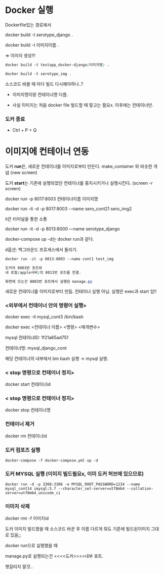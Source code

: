 
# Docker 실행 

Dockerfile있는 경로에서

docker build -t serotype_django .

docker build  -t   이미지이름 .

⇒ 이미지 생성!!!

```css
docker build -t testapp_docker-django(이미지명) .

docker build -t serotype_img .
```

소스코드 바꿀 때 마다 빌드 다시해야하나..?

- 이미지명이랑 컨테이너명 다름.

- 사실 이미지는 처음 docker file 빌드할 때 말고는 필요x. 이후에는 컨테이너만.

### 도커 종료
- Ctrl + P + Q

# 이미지에 컨테이너 연동 

도커 **run**은, 새로운 컨테이너를 이미지로부터 만든다. make_container 와 비슷한 개념 (new screen)

도커 **start**는 기존에 실행되었던 컨테이너를 중지시키거나 실행시킨다.  (screen -r screen)

docker run -p 8017:8003 컨테이너이름 이미지명

docker run -it -d -p 8017:8003 --name sero_cont21 sero_img2

it은 터미널을 통한 소통

docker run -it -d -p 8013:8000 —name serotype_django

docker-compose up -d는 docker run과 같다.

d옵션: 백그라운드 프로세스에서 돌리기.

```css
docker run -it -p 8013:8003 --name cont1 test_img

도커의 8003번 포트와
내 로컬(apple서버)의 8013번 포트를 연결.

화면에 뜨는건 8003번 포트에서 실행된 manage.py

```

새로운 컨테이너를 이미지로부터 만듬. 컨테이너 실행 아님. 실행은 exec과 start 임!!

### <외부에서 컨테이너 안의 명령어 실행>

docker exec -it mysql_cont3 /bin/bash

docker exec <컨테이너 이름> <명령> <매개변수> 

mysql 컨테이너ID: 1f21a65ad751

컨테이너명: mysql_django_cont

해당 컨테이너의 내부에서 bin bash 실행 → mysql 실행.

### < stop 명령으로 컨테이너 정지>

docker start 컨테이너id 

### < stop 명령으로 컨테이너 정지>

docker stop 컨테이너명

### **컨테이너 제거**

docker rm 컨테이너id

### 도커 컴포즈 실행
```
docker-compose -f docker-compose.yml up -d
```
### 도커 MYSQL  실행 (이미지 빌드필요x, 이미 도커 허브에 있으므로)
```
docker run -d -p 3308:3306 -e MYSQL_ROOT_PASSWORD=1234 --name mysql_cont14 imysql:5.7 --character_set-server=utf8mb4 --collation-server=utf8mb4_unicode_ci
```
### 이미지 삭제

docker rmi -f 이미지id

도커 이미지 빌드했을 때  소스코드 바꾼 후 이름 다르게 줘도 기존에 빌드된이미지 그대로 있음;;

 docker run으로 실행했을 때

manage.py로 실행되는건 <<<<도커>>>>내부 포트.

햇갈리지 말것..
